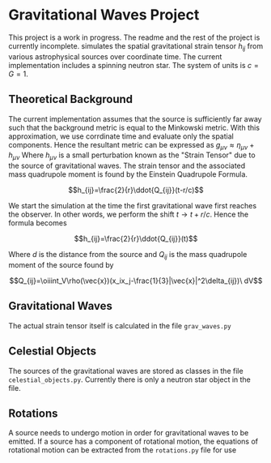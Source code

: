 # Gravitational Waves Project
This project is a work in progress. The readme and the rest of the project is currently incomplete. simulates the spatial gravitational strain tensor $h_{ij}$ from various astrophysical sources over coordinate time. The current implementation includes a spinning neutron star. The system of units is $c=G=1$.

## Theoretical Background
The current implementation assumes that the source is sufficiently far away such that the background metric is equal to the Minkowski metric. With this approximation, we use corrdinate time and evaluate only the spatial components. Hence the resultant metric can be expressed as $g_{\mu\nu}\approx \eta_{\mu\nu}+h_{\mu\nu}$ Where $h_{\mu\nu}$ is a small perturbation known as the "Strain Tensor" due to the source of gravitational waves. 
The strain tensor and the associated mass quadrupole moment is found by the Einstein Quadrupole Formula.

$$h_{ij}=\frac{2}{r}\ddot{Q_{ij}}(t-r/c)$$

We start the simulation at the time the first gravitational wave first reaches the observer. In other words, we perform the shift $t\to t+r/c$. Hence the formula becomes

$$h_{ij}=\frac{2}{r}\ddot{Q_{ij}}(t)$$

Where $d$ is the distance from the source and $Q_{ij}$ is the mass quadrupole moment of the source found by 

$$Q_{ij}=\oiiint_V\rho(\vec{x})(x_ix_j-\frac{1}{3}|\vec{x}|^2\delta_{ij})\ dV$$


## Gravitational Waves
The actual strain tensor itself is calculated in the file `grav_waves.py`

## Celestial Objects
The sources of the gravitational waves are stored as classes in the file `celestial_objects.py`. Currently there is only a neutron star object in the file. 

## Rotations
A source needs to undergo motion in order for gravitational waves to be emitted. If a source has a component of rotational motion, the equations of rotational motion can be extracted from the `rotations.py` file for use
